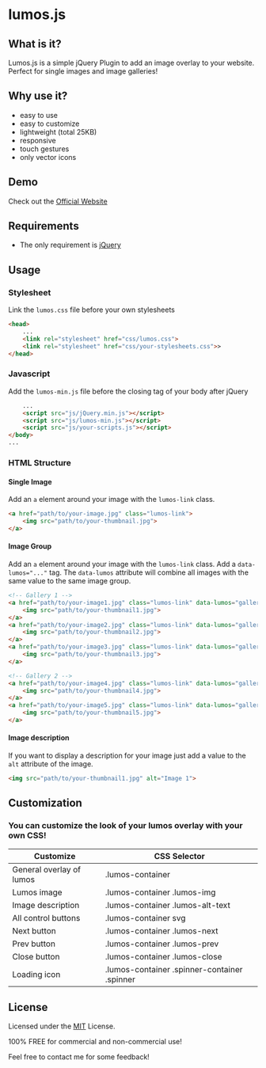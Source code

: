 # lumos.js

## What is it?

Lumos.js is a simple jQuery Plugin to add an image overlay to your website.
Perfect for single images and image galleries!

## Why use it?

* easy to use
* easy to customize
* lightweight (total 25KB)
* responsive
* touch gestures
* only vector icons

## Demo

Check out the [Official Website](http://lumos.oliverschwendener.ch)

## Requirements

* The only requirement is [jQuery](https://jquery.com/)

## Usage

### Stylesheet

Link the `lumos.css` file before your own stylesheets

``` html
<head>
    ...
    <link rel="stylesheet" href="css/lumos.css">
    <link rel="stylesheet" href="css/your-stylesheets.css">>
</head>
```

### Javascript

Add the `lumos-min.js` file before the closing tag of your body after jQuery

``` html
    ...
    <script src="js/jQuery.min.js"></script>
    <script src="js/lumos-min.js"></script>
    <script src="js/your-scripts.js"></script>
</body>
...
```

### HTML Structure

#### Single Image

Add an `a` element around your image with the `lumos-link` class.

``` html
<a href="path/to/your-image.jpg" class="lumos-link">
    <img src="path/to/your-thumbnail.jpg">
</a>
```

#### Image Group

Add an `a` element around your image with the `lumos-link` class. Add a `data-lumos="..."` tag. The `data-lumos` attribute will combine all images with the same value to the same image group.

``` html
<!-- Gallery 1 -->
<a href="path/to/your-image1.jpg" class="lumos-link" data-lumos="gallery1">
    <img src="path/to/your-thumbnail1.jpg">
</a>
<a href="path/to/your-image2.jpg" class="lumos-link" data-lumos="gallery1">
    <img src="path/to/your-thumbnail2.jpg">
</a>
<a href="path/to/your-image3.jpg" class="lumos-link" data-lumos="gallery1">
    <img src="path/to/your-thumbnail3.jpg">
</a>

<!-- Gallery 2 -->
<a href="path/to/your-image4.jpg" class="lumos-link" data-lumos="gallery2">
    <img src="path/to/your-thumbnail4.jpg">
</a>
<a href="path/to/your-image5.jpg" class="lumos-link" data-lumos="gallery2">
    <img src="path/to/your-thumbnail5.jpg">
</a>
```

#### Image description

If you want to display a description for your image just add a value to the `alt` attribute of the image.

``` html
<img src="path/to/your-thumbnail1.jpg" alt="Image 1">
```

## Customization

### You can customize the look of your lumos overlay with your own CSS!

|Customize|CSS Selector|
|-----|-----|
|General overlay of lumos|.lumos-container|
|Lumos image|.lumos-container .lumos-img|
|Image description|.lumos-container .lumos-alt-text|
|All control buttons|.lumos-container svg|
|Next button|.lumos-container .lumos-next|
|Prev button|.lumos-container .lumos-prev|
|Close button|.lumos-container .lumos-close|
|Loading icon|.lumos-container .spinner-container .spinner|

## License

Licensed under the [MIT](LICENSE.md) License.

100% FREE for commercial and non-commercial use!

Feel free to contact me for some feedback!
